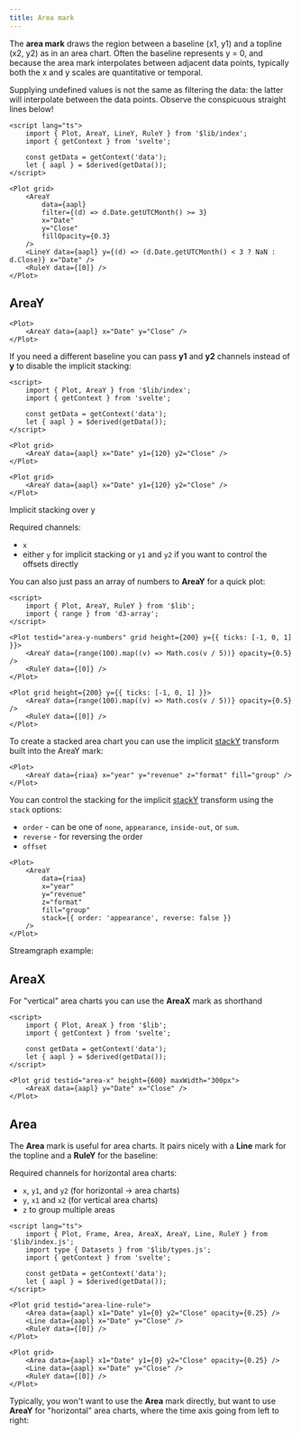 ```yaml
---
title: Area mark
---
```


<script lang="ts">
    // import { Plot, Frame, Area, AreaX, AreaY, Line, RuleY } from '$lib/index.js';

    import AreaLineRulePlot from './AreaLineRulePlot.svelte';
    import AreaY1Plot from './AreaY1Plot.svelte';
    import StackedAreaPlot from './StackedAreaPlot.svelte';
    import Streamgraph from './Streamgraph.svelte';
</script>

The **area mark** draws the region between a baseline (x1, y1) and a topline (x2, y2) as in an area chart. Often the baseline represents y = 0, and because the area mark interpolates between adjacent data points, typically both the x and y scales are quantitative or temporal.

Supplying undefined values is not the same as filtering the data: the latter will interpolate between the data points. Observe the conspicuous straight lines below!

```svelte live
<script lang="ts">
    import { Plot, AreaY, LineY, RuleY } from '$lib/index';
    import { getContext } from 'svelte';

    const getData = getContext('data');
    let { aapl } = $derived(getData());
</script>

<Plot grid>
    <AreaY
        data={aapl}
        filter={(d) => d.Date.getUTCMonth() >= 3}
        x="Date"
        y="Close"
        fillOpacity={0.3}
    />
    <LineY data={aapl} y={(d) => (d.Date.getUTCMonth() < 3 ? NaN : d.Close)} x="Date" />
    <RuleY data={[0]} />
</Plot>
```

## AreaY

<AreaY1Plot />

```svelte
<Plot>
    <AreaY data={aapl} x="Date" y="Close" />
</Plot>
```

If you need a different baseline you can pass <b>y1</b> and <b>y2</b> channels instead of
<b>y</b> to disable the implicit stacking:

```svelte live
<script>
    import { Plot, AreaY } from '$lib/index';
    import { getContext } from 'svelte';

    const getData = getContext('data');
    let { aapl } = $derived(getData());
</script>

<Plot grid>
    <AreaY data={aapl} x="Date" y1={120} y2="Close" />
</Plot>
```

```svelte
<Plot grid>
    <AreaY data={aapl} x="Date" y1={120} y2="Close" />
</Plot>
```

Implicit stacking over y

Required channels:

-   `x`
-   either `y` for implicit stacking or `y1` and `y2` if you want to control the offsets directly

You can also just pass an array of numbers to <b>AreaY</b> for a quick plot:

```svelte live
<script>
    import { Plot, AreaY, RuleY } from '$lib';
    import { range } from 'd3-array';
</script>

<Plot testid="area-y-numbers" grid height={200} y={{ ticks: [-1, 0, 1] }}>
    <AreaY data={range(100).map((v) => Math.cos(v / 5))} opacity={0.5} />
    <RuleY data={[0]} />
</Plot>
```

```svelte
<Plot grid height={200} y={{ ticks: [-1, 0, 1] }}>
    <AreaY data={range(100).map((v) => Math.cos(v / 5))} opacity={0.5} />
    <RuleY data={[0]} />
</Plot>
```

To create a stacked area chart you can use the implicit [stackY](/transforms/stack) transform built into the AreaY mark:

<StackedAreaPlot />

```svelte
<Plot>
    <AreaY data={riaa} x="year" y="revenue" z="format" fill="group" />
</Plot>
```

You can control the stacking for the implicit [stackY](/transforms/stack) transform using the `stack` options:

-   `order` - can be one of `none`, `appearance`, `inside-out`, or `sum`.
-   `reverse` - for reversing the order
-   `offset`

<StackedAreaPlot stackControls />

```svelte
<Plot>
    <AreaY
        data={riaa}
        x="year"
        y="revenue"
        z="format"
        fill="group"
        stack={{ order: 'appearance', reverse: false }}
    />
</Plot>
```

Streamgraph example:

<Streamgraph stackControls />

## AreaX

For "vertical" area charts you can use the <b>AreaX</b> mark as shorthand

```svelte live
<script>
    import { Plot, AreaX } from '$lib';
    import { getContext } from 'svelte';

    const getData = getContext('data');
    let { aapl } = $derived(getData());
</script>

<Plot grid testid="area-x" height={600} maxWidth="300px">
    <AreaX data={aapl} y="Date" x="Close" />
</Plot>
```

## Area

The **Area** mark is useful for area charts. It pairs nicely with a <b>Line</b> mark for
the topline and a <b>RuleY</b> for the baseline:

Required channels for horizontal area charts:

-   `x`, `y1`, and `y2` (for horizontal → area charts)
-   `y`, `x1` and `x2` (for vertical area charts)
-   `z` to group multiple areas

```svelte live
<script lang="ts">
    import { Plot, Frame, Area, AreaX, AreaY, Line, RuleY } from '$lib/index.js';
    import type { Datasets } from '$lib/types.js';
    import { getContext } from 'svelte';

    const getData = getContext('data');
    let { aapl } = $derived(getData());
</script>

<Plot grid testid="area-line-rule">
    <Area data={aapl} x1="Date" y1={0} y2="Close" opacity={0.25} />
    <Line data={aapl} x="Date" y="Close" />
    <RuleY data={[0]} />
</Plot>
```

```svelte
<Plot grid>
    <Area data={aapl} x1="Date" y1={0} y2="Close" opacity={0.25} />
    <Line data={aapl} x="Date" y="Close" />
    <RuleY data={[0]} />
</Plot>
```

Typically, you won't want to use the <b>Area</b> mark directly, but want to use <b>AreaY</b>
for "horizontal" area charts, where the time axis going from left to right:
